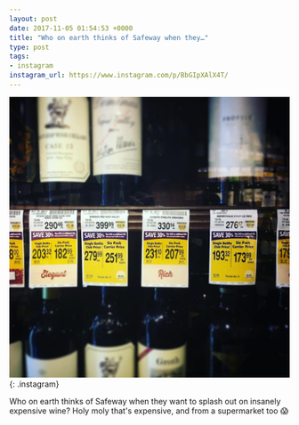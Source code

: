 ```yaml
---
layout: post
date: 2017-11-05 01:54:53 +0000
title: "Who on earth thinks of Safeway when they…"
type: post
tags:
- instagram
instagram_url: https://www.instagram.com/p/BbGIpXAlX4T/
---
```


![Instagram - BbGIpXAlX4T](/img/BbGIpXAlX4T.jpg){: .instagram}

Who on earth thinks of Safeway when they want to splash out on insanely expensive wine? Holy moly that's expensive, and from a supermarket too 😱
